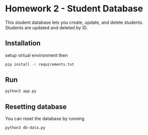 # Homework 2 - Student Database

This student database lets you create, update, and delete students. Students are updated and deleted by ID.

## Installation

setup virtual environment then

```bash
pip install -r requirements.txt
```
## Run
```bash
python3 app.py
```

## Resetting database
You can reset the database by running
```bash
python3 db-data.py
```
